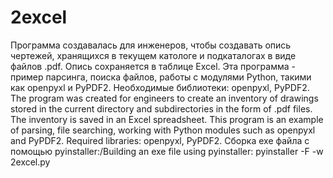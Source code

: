 # 2excel
Программа создавалась для инженеров, чтобы создавать опись чертежей, хранящихся в текущем катологе и подкаталогах в виде файлов .pdf. Опись сохраняется в таблице Excel. Эта программа - пример парсинга, поиска файлов, работы с модулями Python, такими как openpyxl и PyPDF2. Необходимые библиотеки: openpyxl, PyPDF2.
The program was created for engineers to create an inventory of drawings stored in the current directory and subdirectories in the form of .pdf files. The inventory is saved in an Excel spreadsheet.
This program is an example of parsing, file searching, working with Python modules such as openpyxl and PyPDF2.
Required libraries: openpyxl, PyPDF2.
Сборка exe файла с помощью pyinstaller:/Building an exe file using pyinstaller:
pyinstaller -F -w 2excel.py
